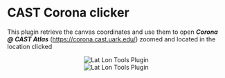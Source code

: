 # CAST Corona clicker

This plugin retrieve the canvas coordinates and use them to open ***Corona @ CAST Atlas*** (https://corona.cast.uark.edu/) zoomed and located in the location clicked

<div style="text-align:center"><img src="https://logo.cast.uark.edu/logo/logo-text-horizontal-light-320x104.png" alt="Lat Lon Tools Plugin"></div>
<div style="text-align:center"><img src="https://eamena.org/sites/default/files/styles/site_logo/public/styles/site_logo/public/eamena/site-logo/eamena_acronym_fullname_leic_arc_durf.png" alt="Lat Lon Tools Plugin"></div>
